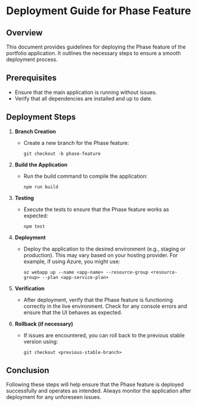 # Deployment Guide for Phase Feature

## Overview
This document provides guidelines for deploying the Phase feature of the portfolio application. It outlines the necessary steps to ensure a smooth deployment process.

## Prerequisites
- Ensure that the main application is running without issues.
- Verify that all dependencies are installed and up to date.

## Deployment Steps

1. **Branch Creation**
   - Create a new branch for the Phase feature:
     ```
     git checkout -b phase-feature
     ```

2. **Build the Application**
   - Run the build command to compile the application:
     ```
     npm run build
     ```

3. **Testing**
   - Execute the tests to ensure that the Phase feature works as expected:
     ```
     npm test
     ```

4. **Deployment**
   - Deploy the application to the desired environment (e.g., staging or production). This may vary based on your hosting provider. For example, if using Azure, you might use:
     ```
     az webapp up --name <app-name> --resource-group <resource-group> --plan <app-service-plan>
     ```

5. **Verification**
   - After deployment, verify that the Phase feature is functioning correctly in the live environment. Check for any console errors and ensure that the UI behaves as expected.

6. **Rollback (if necessary)**
   - If issues are encountered, you can roll back to the previous stable version using:
     ```
     git checkout <previous-stable-branch>
     ```

## Conclusion
Following these steps will help ensure that the Phase feature is deployed successfully and operates as intended. Always monitor the application after deployment for any unforeseen issues.